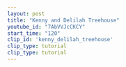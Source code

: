 ```yaml
---
layout: post
title: "Kenny and Delilah Treehouse"
youtube_id: "7AbVVJcCKCY"
start_time: "120"
clip_id: 'kenny_delilah_treehouse'
clip_type: tutorial
clip_type: tutorial
---
```

